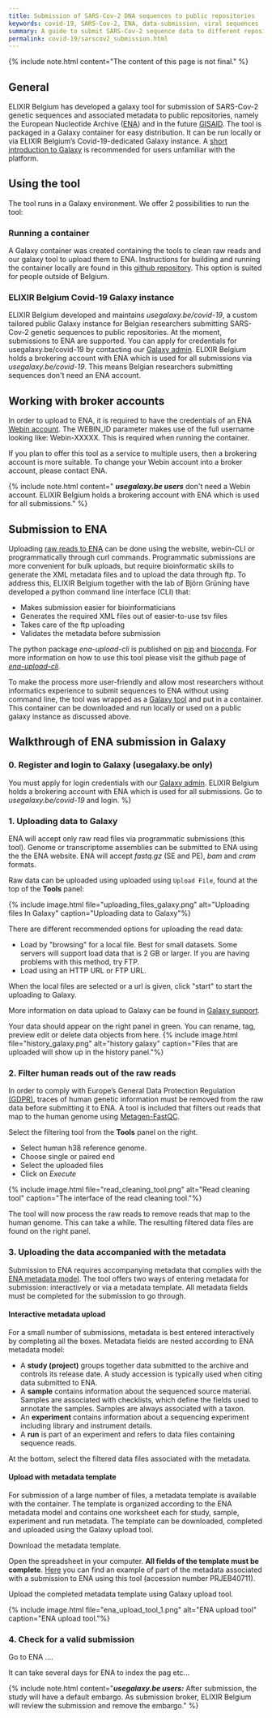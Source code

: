```yaml
---
title: Submission of SARS-Cov-2 DNA sequences to public repositories
keywords: covid-19, SARS-Cov-2, ENA, data-submission, viral sequences
summary: A guide to submit SARS-Cov-2 sequence data to different repositories.
permalink: covid-19/sarscov2_submission.html
---
```


{% include note.html content="The content of this page is not final." %}

## General

ELIXIR Belgium has developed a galaxy tool for submission of SARS-Cov-2 genetic sequences and associated metadata to public repositories, namely the European Nucleotide Archive ([ENA](https://www.ebi.ac.uk/ena/browser/home)) and in the future [GISAID](https://www.gisaid.org/). The tool is packaged in a Galaxy container for easy distribution. It can be run locally or via ELIXIR Belgium’s Covid-19-dedicated Galaxy instance. A [short introduction to Galaxy](https://training.galaxyproject.org/training-material/topics/introduction/tutorials/galaxy-intro-short/tutorial.html) is recommended for users unfamiliar with the platform.

## Using the tool

The tool runs in a Galaxy environment. We offer 2 possibilities to run the tool:

### Running a container
A Galaxy container was created containing the tools to clean raw reads and our galaxy tool to upload them to ENA.
Instructions for building and running the container locally are found in this [github repository](https://github.com/ELIXIR-Belgium/ena-upload-container).
This option is suited for people outside of Belgium.

### ELIXIR Belgium Covid-19 Galaxy instance
ELIXIR Belgium developed and maintains *usegalaxy.be/covid-19*, a custom tailored public Galaxy instance for Belgian researchers submitting SARS-Cov-2 genetic sequences to public repositories. At the moment, submissions to ENA are supported. You can apply for credentials for usegalaxy.be/covid-19 by contacting our [Galaxy admin](galaxy@elixir-belgium.org). ELIXIR Belgium holds a brokering account with ENA which is used for all submissions via *usegalaxy.be/covid-19*. This means Belgian researchers submitting sequences don't need an ENA account.

## Working with broker accounts

In order to upload to ENA, it is required to have the credentials of an ENA [Webin account](https://www.ebi.ac.uk/ena/submit/sra/#registration). The WEBIN_ID parameter makes use of the full username looking like: Webin-XXXXX. This is required when running the container.

If you plan to offer this tool as a service to multiple users, then a brokering account is more suitable. To change your Webin account into a broker account, please contact ENA.

{% include note.html content=" **_usegalaxy.be users_** don't need a Webin account. ELIXIR Belgium holds a brokering account with ENA which is used for all submissions." %}

## Submission to ENA
Uploading [raw reads to ENA](https://ena-docs.readthedocs.io/en/latest/submit/general-guide.html) can be done using the website, webin-CLI or programmatically through curl commands.
Programmatic submissions are more convenient for bulk uploads, but require bioinformatic skills to generate the XML metadata files and to upload the data through ftp.
To address this, ELIXIR Belgium together with the lab of Björn Grüning have developed a python command line interface (CLI) that:
- Makes submission easier for bioinformaticians
- Generates the required XML files out of easier-to-use tsv files
- Takes care of the ftp uploading
- Validates the metadata before submission

The python package *ena-upload-cli* is published on [pip](https://pypi.org/project/ena-upload-cli/) and [bioconda](https://anaconda.org/bioconda/ena-upload-cli). For more information on how to use this tool please visit the github page of *[ena-upload-cli](https://github.com/usegalaxy-eu/ena-upload-cli)*.

To make the process more user-friendly and allow most researchers without informatics experience to submit sequences to ENA without using command line, the tool was wrapped as a [Galaxy tool](https://testtoolshed.g2.bx.psu.edu/repository?repository_id=e6d3d594449ee3f8) and put in a container. This container can be downloaded and run locally or used on a public galaxy instance as discussed above.


## Walkthrough of ENA submission in Galaxy
### 0. Register and login to Galaxy (usegalaxy.be only)

You must apply for login credentials with our [Galaxy admin](galaxy@elixir-belgium.org). ELIXIR Belgium holds a brokering account with ENA which is used for all submissions. Go to *usegalaxy.be/covid-19* and login. %}

### 1. Uploading data to Galaxy
ENA will accept only raw read files via programmatic submissions (this tool). Genome or transcriptome assemblies can be submitted to ENA using the the ENA website.
ENA will accept *fastq.gz* (SE and PE), *bam* and *cram* formats.

Raw data can be uploaded using uploaded using `Upload File`, found at the top of the **Tools** panel:

{% include image.html file="uploading_files_galaxy.png" alt="Uploading files In Galaxy" caption="Uploading data to Galaxy"%}

There are different recommended options for uploading the read data:
- Load by "browsing" for a local file. Best for small datasets. Some servers will support load data that is 2 GB or larger. If you are having problems with this method, try FTP.
- Load using an HTTP URL or FTP URL.

When the local files are selected or a url is given, click "start" to start the uploading to Galaxy.

More information on data upload to Galaxy can be found in [Galaxy support](https://galaxyproject.org/support/loading-data/).

Your data should appear on the right panel in green. You can rename, tag, preview edit or delete data objects from here.
{% include image.html file="history_galaxy.png" alt="history galaxy" caption="Files that are uploaded will show up in the history panel."%}


### 2. Filter human reads out of the raw reads
In order to comply with Europe’s General Data Protection Regulation [(GDPR)](https://ec.europa.eu/info/law/law-topic/data-protection/eu-data-protection-rules_en), traces of human genetic information must be removed from the raw data before submitting it to ENA. A tool is included that filters out reads that map to the human genome using [Metagen-FastQC](https://github.com/Finn-Lab/Metagen-FastQC).

Select the filtering tool from the **Tools** panel on the right.

* Select human h38 reference genome.
* Choose single or paired end
* Select the uploaded files
* Click on *Execute*

{% include image.html file="read_cleaning_tool.png" alt="Read cleaning tool" caption="The interface of the read cleaning tool."%}

The tool will now process the raw reads to remove reads that map to the human genome. This can take a while. The resulting filtered data files are found on the right panel. 

### 3. Uploading the data accompanied with the metadata
Submission to ENA requires accompanying metadata that complies with the [ENA metadata model](https://ena-docs.readthedocs.io/en/latest/submit/general-guide/metadata.html).
The tool offers two ways of entering metadata for submission: interactively or via a metadata template. All metadata fields must be completed for the submission to go through.


#### Interactive metadata upload
For a small number of submissions, metadata is best entered interactively by completing all the boxes. Metadata fields are nested according to ENA metadata model:
- A **study (project)** groups together data submitted to the archive and controls its release date. A study accession is typically used when citing data submitted to ENA.
- A **sample** contains information about the sequenced source material. Samples are associated with checklists, which define the fields used to annotate the samples. Samples are always associated with a taxon.
- An **experiment** contains information about a sequencing experiment including library and instrument details.
- A **run** is part of an experiment and refers to data files containing sequence reads.

At the bottom, select the filtered data files associated with the metadata.


#### Upload with metadata template
For submission of a large number of files, a metadata template is available with the container. The template is organized according to the ENA metadata model and contains one worksheet each for study, sample, experiment and run metadata. The template can be downloaded, completed and uploaded using the Galaxy upload tool.

Download the metadata template.
<!-- screenshot of the metadata download 'button' -->
Open the spreadsheet in your computer. **All fields of the template must be complete**. [Here](https://drive.google.com/file/d/1Z3LszV6IkgmcESsz2K7Mdv8pcnolUHT5/view?usp=sharing) you can find an example of part of the metadata associated with a submission to ENA using this tool (accession number PRJEB40711).

Upload the completed metadata template using Galaxy upload tool.

{% include image.html file="ena_upload_tool_1.png" alt="ENA upload tool" caption="ENA upload tool."%}



### 4. Check for a valid submission

Go to ENA ....

It can take several days for ENA to index the pag etc...

{% include note.html content="**_usegalaxy.be users:_** After submission, the study will have a default embargo. As submission broker, ELIXIR Belgium will review the submission and remove the embargo." %}


<!-- include table or link to table explaining all metadata fields. Use the same in Galaxy (include table at bottom) -->
